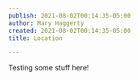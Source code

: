```yaml
---
publish: 2021-08-02T00:14:35-05:00
author: Mary Haggerty
created: 2021-08-02T00:14:35-05:00
title: Location

---
```

Testing some stuff here!
